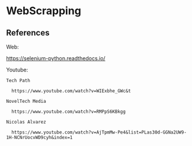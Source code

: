 # WebScrapping

## References
  Web:
  
  https://selenium-python.readthedocs.io/
  
  Youtube:
  
    Tech Path
  
      https://www.youtube.com/watch?v=WIExbhe_GWc&t
      
    NovelTech Media
    
      https://www.youtube.com/watch?v=RMPpS6KBkgg
    
    Nicolas Alvarez
    
      https://www.youtube.com/watch?v=AjTpmMw-Pe4&list=PLas30d-GGNa2UW9-1H-NCNrUocvWD9cyh&index=1
  
